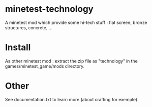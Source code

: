 minetest-technology
===================

A minetest mod which provide some hi-tech stuff : flat screen, bronze structures, concrete, ...

Install
=======

As other minetest mod : extract the zip file as "technology" in the games/minetest_game/mods directory.

Other
=====

See documentation.txt to learn more (about crafting for exemple).
